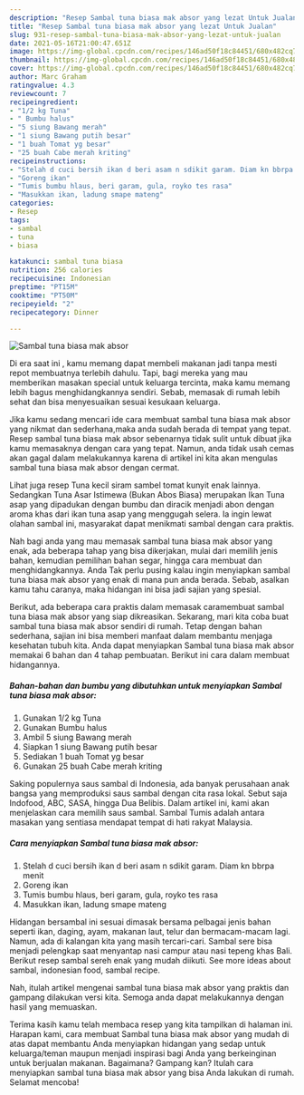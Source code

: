 ```yaml
---
description: "Resep Sambal tuna biasa mak absor yang lezat Untuk Jualan"
title: "Resep Sambal tuna biasa mak absor yang lezat Untuk Jualan"
slug: 931-resep-sambal-tuna-biasa-mak-absor-yang-lezat-untuk-jualan
date: 2021-05-16T21:00:47.651Z
image: https://img-global.cpcdn.com/recipes/146ad50f18c84451/680x482cq70/sambal-tuna-biasa-mak-absor-foto-resep-utama.jpg
thumbnail: https://img-global.cpcdn.com/recipes/146ad50f18c84451/680x482cq70/sambal-tuna-biasa-mak-absor-foto-resep-utama.jpg
cover: https://img-global.cpcdn.com/recipes/146ad50f18c84451/680x482cq70/sambal-tuna-biasa-mak-absor-foto-resep-utama.jpg
author: Marc Graham
ratingvalue: 4.3
reviewcount: 7
recipeingredient:
- "1/2 kg Tuna"
- " Bumbu halus"
- "5 siung Bawang merah"
- "1 siung Bawang putih besar"
- "1 buah Tomat yg besar"
- "25 buah Cabe merah kriting"
recipeinstructions:
- "Stelah d cuci bersih ikan d beri asam n sdikit garam. Diam kn bbrpa menit"
- "Goreng ikan"
- "Tumis bumbu hlaus, beri garam, gula, royko tes rasa"
- "Masukkan ikan, ladung smape mateng"
categories:
- Resep
tags:
- sambal
- tuna
- biasa

katakunci: sambal tuna biasa 
nutrition: 256 calories
recipecuisine: Indonesian
preptime: "PT15M"
cooktime: "PT50M"
recipeyield: "2"
recipecategory: Dinner

---
```



![Sambal tuna biasa mak absor](https://img-global.cpcdn.com/recipes/146ad50f18c84451/680x482cq70/sambal-tuna-biasa-mak-absor-foto-resep-utama.jpg)

Di era  saat ini , kamu memang dapat membeli makanan jadi tanpa mesti repot membuatnya terlebih dahulu. Tapi, bagi mereka yang mau memberikan masakan special untuk keluarga tercinta, maka kamu memang lebih bagus menghidangkannya sendiri. Sebab, memasak di rumah lebih sehat dan bisa menyesuaikan sesuai kesukaan keluarga.

Jika kamu sedang mencari ide cara membuat sambal tuna biasa mak absor yang nikmat dan sederhana,maka anda sudah berada di tempat yang tepat. Resep sambal tuna biasa mak absor  sebenarnya tidak sulit untuk dibuat jika kamu memasaknya dengan cara yang tepat. Namun, anda tidak usah cemas akan gagal dalam melakukannya 
karena di artikel ini kita akan mengulas sambal tuna biasa mak absor dengan cermat.  

Lihat juga resep Tuna kecil siram sambel tomat kunyit enak lainnya. Sedangkan Tuna Asar Istimewa (Bukan Abos Biasa) merupakan Ikan Tuna asap yang dipadukan dengan bumbu dan diracik menjadi abon dengan aroma khas dari ikan tuna asap yang menggugah selera. Ia ingin lewat olahan sambal ini, masyarakat dapat menikmati sambal dengan cara praktis.

Nah bagi anda yang mau memasak sambal tuna biasa mak absor yang enak, ada beberapa tahap yang bisa dikerjakan, mulai dari memilih jenis bahan, kemudian pemilihan bahan segar, hingga cara membuat dan menghidangkannya. Anda Tak perlu pusing kalau ingin menyiapkan sambal tuna biasa mak absor yang enak di mana pun anda berada. Sebab, asalkan kamu  tahu caranya, maka hidangan ini bisa jadi sajian yang spesial.

Berikut, ada beberapa cara praktis  dalam memasak caramembuat sambal tuna biasa mak absor yang siap dikreasikan. Sekarang, mari kita coba buat sambal tuna biasa mak absor sendiri di rumah. Tetap dengan bahan sederhana, sajian ini bisa memberi manfaat dalam membantu menjaga kesehatan tubuh kita. Anda dapat menyiapkan Sambal tuna biasa mak absor memakai 6 bahan dan 4 tahap pembuatan. Berikut ini cara dalam membuat hidangannya.

<!--inarticleads1-->

##### Bahan-bahan dan bumbu yang dibutuhkan untuk menyiapkan Sambal tuna biasa mak absor:

1. Gunakan 1/2 kg Tuna
1. Gunakan  Bumbu halus
1. Ambil 5 siung Bawang merah
1. Siapkan 1 siung Bawang putih besar
1. Sediakan 1 buah Tomat yg besar
1. Gunakan 25 buah Cabe merah kriting


Saking populernya saus sambal di Indonesia, ada banyak perusahaan anak bangsa yang memproduksi saus sambal dengan cita rasa lokal. Sebut saja Indofood, ABC, SASA, hingga Dua Belibis. Dalam artikel ini, kami akan menjelaskan cara memilih saus sambal. Sambal Tumis adalah antara masakan yang sentiasa mendapat tempat di hati rakyat Malaysia. 

<!--inarticleads2-->

##### Cara menyiapkan Sambal tuna biasa mak absor:

1. Stelah d cuci bersih ikan d beri asam n sdikit garam. Diam kn bbrpa menit
1. Goreng ikan
1. Tumis bumbu hlaus, beri garam, gula, royko tes rasa
1. Masukkan ikan, ladung smape mateng


Hidangan bersambal ini sesuai dimasak bersama pelbagai jenis bahan seperti ikan, daging, ayam, makanan laut, telur dan bermacam-macam lagi. Namun, ada di kalangan kita yang masih tercari-cari. Sambal sere bisa menjadi pelengkap saat menyantap nasi campur atau nasi tepeng khas Bali. Berikut resep sambal sereh enak yang mudah diikuti. See more ideas about sambal, indonesian food, sambal recipe. 

Nah, itulah artikel mengenai  sambal tuna biasa mak absor  yang praktis dan gampang dilakukan versi kita. Semoga anda dapat melakukannya dengan hasil yang memuaskan. 

Terima kasih kamu telah membaca resep yang kita tampilkan di halaman ini. Harapan kami, cara membuat  Sambal tuna biasa mak absor yang mudah di atas dapat membantu Anda menyiapkan hidangan yang sedap untuk keluarga/teman maupun menjadi inspirasi bagi Anda yang berkeinginan untuk berjualan makanan. Bagaimana? Gampang kan? Itulah cara menyiapkan sambal tuna biasa mak absor yang bisa Anda lakukan di rumah. Selamat mencoba!

